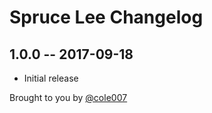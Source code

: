 # Spruce Lee Changelog

## 1.0.0 -- 2017-09-18

* Initial release

Brought to you by [@cole007](http://ournameismud.co.uk/)
